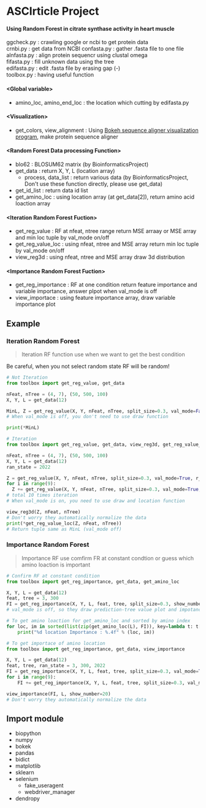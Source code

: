 # ASCIrticle Project
#### Using Random Forest in citrate synthase activity in heart muscle

ggcheck.py : crawling google or ncbi to get protein data  
crnbi.py : get data from NCBI
confasta.py : gather .fasta file to one file  
alnfasta.py : align protein sequencr using clustal omega  
fifasta.py : fill unknown data using the tree  
edifasta.py : edit .fasta file by erasing gap (-)   
toolbox.py : having useful function
#### &lt;Global variable&gt;
+ amino_loc, amino_end_loc : the location which cutting by edifasta.py
#### &lt;Visualization&gt;
+ get_colors, view_alignment : Using [Bokeh sequence aligner visualization program](https://dmnfarrell.github.io/bioinformatics/bokeh-sequence-aligner
), make protein sequence aligner
#### &lt;Random Forest Data processing Function&gt;
+ blo62 : BLOSUM62 matrix (by BioinformaticsProject)
+ get_data : return X, Y, L (location array)
  + process, data_list : return various data (by BioinformaticsProject, Don't use these function directly, please use get_data)
+ get_id_list : return data id list
+ get_amino_loc : using location array (at get_data[2]), return amino acid loaction array
#### &lt;Iteration Random Forest Fuction&gt;
+ get_reg_value : RF at nfeat, ntree range return MSE arraay or MSE array and min loc tuple by val_mode on/off
+ get_reg_value_loc : using nfeat, ntree and MSE array return min loc tuple by val_mode on/off
+ view_reg3d : using nfeat, ntree and MSE array draw 3d distribution
#### &lt;Importance Random Forest Fuction&gt;
+ get_reg_importance : RF at one condition return feature importance and variable importance, answer plpot when val_mode is off
+ view_importace : using feature importance array, draw variable importance plot

## Example
### Iteration Random Forest
> Iteration RF function use when we want to get the best condition

Be careful, when you not select random state RF will be random!
```python
# Not Iteration
from toolbox import get_reg_value, get_data

nFeat, nTree = (4, 7), (50, 500, 100)
X, Y, L = get_data(12)

MinL, Z = get_reg_value(X, Y, nFeat, nTree, split_size=0.3, val_mode=False, r_state=1945)
# When val_mode is off, you don't need to use draw function

print(*MinL)
```

```python
# Iteration
from toolbox import get_reg_value, get_data, view_reg3d, get_reg_value_loc

nFeat, nTree = (4, 7), (50, 500, 100)
X, Y, L = get_data(12)
ran_state = 2022

Z = get_reg_value(X, Y, nFeat, nTree, split_size=0.3, val_mode=True, r_state=ran_state)
for i in range(9):
  Z += get_reg_value(X, Y, nFeat, nTree, split_size=0.3, val_mode=True, r_state=ran_state)
# total 10 times iteration
# When val_mode is on, you need to use draw and location function

view_reg3d(Z, nFeat, nTree)
# Don't worry they automatically normalize the data
print(*get_reg_value_loc(Z, nFeat, nTree))
# Return tuple same as MinL (val_mode off)
```
### Importance Random Forest
> Importance RF use comfirm FR at constant condtion or guess which amino loaction is important

```python
# Confirm RF at constant condition
from toolbox import get_reg_importance, get_data, get_amino_loc

X, Y, L = get_data(12)
feat, tree = 3, 300
FI = get_reg_importance(X, Y, L, feat, tree, split_size=0.3, show_number=25, val_mode=False)
# val_mode is off, so they draw prediction-tree value plot and impotance plot

# To get amino loaction for get_amino_loc and sorted by amino index
for loc, im in sorted(list(zip(get_amino_loc(L), FI)), key=lambda t: t[0]):
    print("%d location Importance : %.4f" % (loc, im))
```
```python
# To get importace of amino location
from toolbox import get_reg_importance, get_data, view_importance

X, Y, L = get_data(12)
feat, tree, ran_state = 3, 300, 2022
FI = get_reg_importance(X, Y, L, feat, tree, split_size=0.3, val_mode=True, r_state=ran_state)
for i in range(9):
    FI += get_reg_importance(X, Y, L, feat, tree, split_size=0.3, val_mode=True, r_state=ran_state)

view_importance(FI, L, show_number=20)
# Don't worry they automatically normalize the data
```
## Import module
+ biopython
+ numpy
+ bokek
+ pandas
+ bidict
+ matplotlib
+ sklearn
+ selenium
  + fake_useragent
  + webdriver_manager
+ dendropy